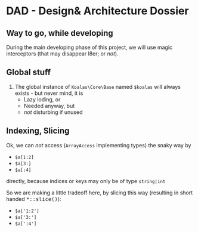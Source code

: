 # DAD - Design& Architecture Dossier


## Way to go, while developing 

During the main developing phase of this project, we will use magic interceptors (that may disappear l8er; or *not*).


## Global stuff

1. The global instance of <code>Koalas\Core\Base</code> named <code>$koalas</code> will always exists - but never mind, it is
    - Lazy loding,  or
    - Needed anyway, but 
    - *not* disturbing if unused

## Indexing, Slicing

Ok, we can *not* access (<code>ArrayAccess</code> implementing types) the snaky way by 
 - <code>$a[1:2]</code>
 - <code>$a[3:]</code>
 - <code>$a[:4]</code>

 directly, because indices or keys may only be of type <code>string|int</code>

 So we are making a little tradeoff here, by slicing this way (resulting in short handed <kbd>*::slice()</kbd>):

 - <code>$a['1:2']</code>
 - <code>$a['3:']</code>
 - <code>$a[':4']</code>